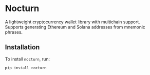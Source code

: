 # Nocturn

A lightweight cryptocurrency wallet library with multichain support. Supports generating Ethereum and Solana addresses from mnemonic phrases.

## Installation

To install `nocturn`, run:

```bash
pip install nocturn

